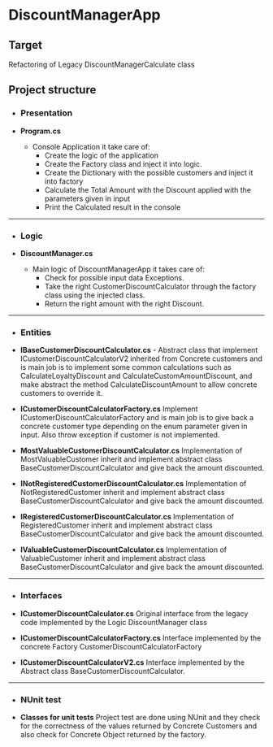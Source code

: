 # DiscountManagerApp

## Target

Refactoring of Legacy DiscountManagerCalculate class

## Project structure

- ### Presentation

- **Program.cs**

	- 	 Console Application it take care of:
			- 	 Create the logic of the application
			- 	Create the Factory class and inject it into logic.
			- 	Create the Dictionary with the possible customers and inject it into factory
			- 	Calculate the Total Amount with the Discount applied with the parameters given in input
			- 	Print the Calculated result in the console

------------


- ### Logic

- **DiscountManager.cs**
	- 	 Main logic of DiscountManagerApp it takes care of:
			- 	Check for possible input data Exceptions.
			- 	Take the right CustomerDiscountCalculator through the  factory class using the injected class.
			- 	Return the right amount with the right Discount.


------------


- ### Entities

- **IBaseCustomerDiscountCalculator.cs**
			- 	Abstract class that implement ICustomerDiscountCalculatorV2 inherited from Concrete customers and is main job is to implement some common calculations such as CalculateLoyaltyDiscount and CalculateCustomAmountDiscount, and make abstract the method CalculateDiscountAmount to allow concrete customers to override it.
- **ICustomerDiscountCalculatorFactory.cs**
		Implement ICustomerDiscountCalculatorFactory and is main job is to give back a concrete customer type depending on the enum parameter given in input. Also throw exception if customer is not implemented.

- **MostValuableCustomerDiscountCalculator.cs**
		Implementation of MostValuableCustomer inherit and implement abstract class BaseCustomerDiscountCalculator and give back the amount discounted.
		
- **INotRegisteredCustomerDiscountCalculator.cs**
		Implementation of NotRegisteredCustomer inherit and implement abstract class BaseCustomerDiscountCalculator and give back the amount discounted.

- **IRegisteredCustomerDiscountCalculator.cs**
		Implementation of RegisteredCustomer inherit and implement abstract class BaseCustomerDiscountCalculator and give back the amount discounted.

- **IValuableCustomerDiscountCalculator.cs**
		Implementation of ValuableCustomer inherit and implement abstract class BaseCustomerDiscountCalculator and give back the amount discounted.

------------


- ### Interfaces
	
- **ICustomerDiscountCalculator.cs**
		Original interface from the legacy code implemented by the Logic DiscountManager class
- **ICustomerDiscountCalculatorFactory.cs**
		Interface implemented by the concrete Factory CustomerDiscountCalculatorFactory
		
-  **ICustomerDiscountCalculatorV2.cs**
		Interface implemented by the Abstract class BaseCustomerDiscountCalculator.

------------


- ### NUnit test

- **Classes for unit tests**
		Project test are done using NUnit and they check for the correctness of the values returned by Concrete Customers and also check for Concrete Object returned by the factory. 